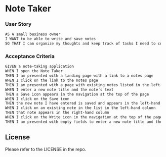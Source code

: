 # Note Taker

<!--
## Table of Contents

- [Description](#description)
    - [User Story](#user-story)
    - [Acceptance Criteria](#acceptance-criteria)
- [Technologies Used](#technologies-used)
- [Usage](#usage)
- [License](#license)

## Description

Provide a short description explaining the what, why, and how of your project. Use the following questions as a guide:

- What was your motivation?
- Why did you build this project? (Note: the answer is not "Because it was a homework assignment.")
- What problem does it solve?
- What did you learn?
-->

### User Story

```md
AS A small business owner
I WANT to be able to write and save notes
SO THAT I can organize my thoughts and keep track of tasks I need to complete
```

### Acceptance Criteria

```md
GIVEN a note-taking application
WHEN I open the Note Taker
THEN I am presented with a landing page with a link to a notes page
WHEN I click on the link to the notes page
THEN I am presented with a page with existing notes listed in the left-hand column, plus empty fields to enter a new note title and the note’s text in the right-hand column
WHEN I enter a new note title and the note’s text
THEN a Save icon appears in the navigation at the top of the page
WHEN I click on the Save icon
THEN the new note I have entered is saved and appears in the left-hand column with the other existing notes
WHEN I click on an existing note in the list in the left-hand column
THEN that note appears in the right-hand column
WHEN I click on the Write icon in the navigation at the top of the page
THEN I am presented with empty fields to enter a new note title and the note’s text in the right-hand column
```

<!--
## Technologies Used

<ul>
<li>HTML
<li>CSS
<li>JavaScript
<li>
<li>

## Usage
-->


## License

Please refer to the LICENSE in the repo.

<!--
## Links

-->